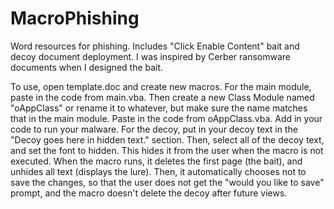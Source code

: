 # MacroPhishing
Word resources for phishing. Includes "Click Enable Content" bait and decoy document deployment. I was inspired by Cerber ransomware documents when I designed the bait. 

To use, open template.doc and create new macros. For the main module, paste in the code from main.vba. Then create a new Class Module named "oAppClass" or rename it to whatever, but make sure the name matches that in the main module. Paste in the code from oAppClass.vba. Add in your code to run your malware. For the decoy, put in your decoy text in the "Decoy goes here in hidden text." section. Then, select all of the decoy text, and set the font to hidden. This hides it from the user when the macro is not executed. When the macro runs, it deletes the first page (the bait), and unhides all text (displays the lure). Then, it automatically chooses not to save the changes, so that the user does not get the "would you like to save" prompt, and the macro doesn't delete the decoy after future views. 

